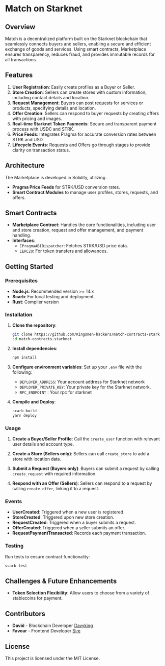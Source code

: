 # Match on Starknet

## Overview

Match is a decentralized platform built on the Starknet blockchain that seamlessly connects buyers and sellers, enabling a secure and efficient exchange of goods and services. Using smart contracts, Marketplace ensures transparency, reduces fraud, and provides immutable records for all transactions.

## Features

1. **User Registration**: Easily create profiles as a Buyer or Seller.
2. **Store Creation**: Sellers can create stores with custom information, including contact details and location.
3. **Request Management**: Buyers can post requests for services or products, specifying details and location.
4. **Offer Creation**: Sellers can respond to buyer requests by creating offers with pricing and images.
5. **Real-time Starknet Token Payments**: Secure and transparent payment process with USDC and STRK.
6. **Price Feeds**: Integrates Pragma for accurate conversion rates between STRK and USD.
7. **Lifecycle Events**: Requests and Offers go through stages to provide clarity on transaction status.

## Architecture

The Marketplace is developed in Solidity, utilizing:

- **Pragma Price Feeds** for STRK/USD conversion rates.
- **Smart Contract Modules** to manage user profiles, stores, requests, and offers.

## Smart Contracts

- **Marketplace Contract**: Handles the core functionalities, including user and store creation, request and offer management, and payment handling.
- **Interfaces**:
  - `IPragmaABIDispatcher`: Fetches STRK/USD price data.
  - `IERC20`: For token transfers and allowances.

## Getting Started

### Prerequisites

- **Node.js**: Recommended version >= 14.x
- **Scarb**: For local testing and deployment.
- **Rust**: Compiler version

### Installation

1. **Clone the repository**:

   ```bash
   git clone https://github.com/Kingsmen-hackers/match-contracts-starknet
   cd match-contracts-starknet
   ```

2. **Install dependencies**:

   ```bash
   npm install
   ```

3. **Configure environment variables**:
   Set up your `.env` file with the following:

   - `DEPLOYER_ADDRESS`: Your account address for Starknet network
   - `DEPLOYER_PRIVATE_KEY`: Your private key for the Starknet network.
   - `RPC_ENDPOINT` : Your rpc for starknet

4. **Compile and Deploy**:
   ```bash
   scarb build
   yarn deploy
   ```

### Usage

1. **Create a Buyer/Seller Profile**:
   Call the `create_user` function with relevant user details and account type.

2. **Create a Store (Sellers only)**:
   Sellers can call `create_store` to add a store with location data.

3. **Submit a Request (Buyers only)**:
   Buyers can submit a request by calling `create_request` with required information.

4. **Respond with an Offer (Sellers)**:
   Sellers can respond to a request by calling `create_offer`, linking it to a request.

### Events

- **UserCreated**: Triggered when a new user is registered.
- **StoreCreated**: Triggered upon new store creation.
- **RequestCreated**: Triggered when a buyer submits a request.
- **OfferCreated**: Triggered when a seller submits an offer.
- **RequestPaymentTransacted**: Records each payment transaction.

### Testing

Run tests to ensure contract functionality:

```bash
scarb test
```

## Challenges & Future Enhancements

- **Token Selection Flexibility**: Allow users to choose from a variety of stablecoins for payment.

## Contributors

- **David** - Blockchain Developer [Davyking](https://github.com/Imdavyking)
- **Favour** - Frontend Developer [Sire](https://github.com/favourwright)

## License

This project is licensed under the MIT License.
